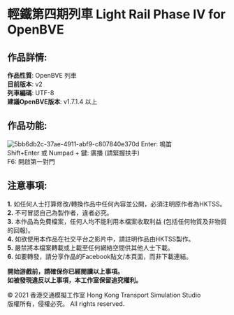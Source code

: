 # 輕鐵第四期列車 Light Rail Phase IV for OpenBVE  
## 作品詳情:  
**作品性質**: OpenBVE 列車  
**目前版本**: v2  
**列車編碼**: UTF-8  
**建議OpenBVE版本**: v1.7.1.4 以上  

## 作品功能:  
![5bb6db2c-37ae-4911-abf9-c807840e370d](https://user-images.githubusercontent.com/40461728/122639003-1371f880-d12a-11eb-82cd-0f3b97095710.png)
Enter: 鳴笛  
Shift+Enter 或 Numpad + 鍵: 廣播 (請緊握扶手)  
F6: 開啟第一對門  

## 注意事項:  
**1.** 如任何人士打算修改/轉換作品中任何內容並公開，必須注明原作者為HKTSS。  
**2.** 不可冒認自己為製作者，違者必究。  
**3.** 本作品為免費檔案，任何人均不能利用本檔案收取利益 (包括任何物質及非物質的回報)。  
**4.** 如欲使用本作品在社交平台之影片中，請註明作品由HKTSS製作。  
**5.** 嚴禁將本檔案轉載或上載至任何網絡空間供其他人士下載。  
**6.** 如要轉發，請分享作品的Facebook貼文/本頁面，而非下載連結。  

**開始游戲前，請確保你已經閱讀以上事項。  
如被發現違反以上事項，本工作室保留追究權利。**  

© 2021 香港交通模擬工作室 Hong Kong Transport Simulation Studio  
版權所有，侵權必究。 All rights reserved.
